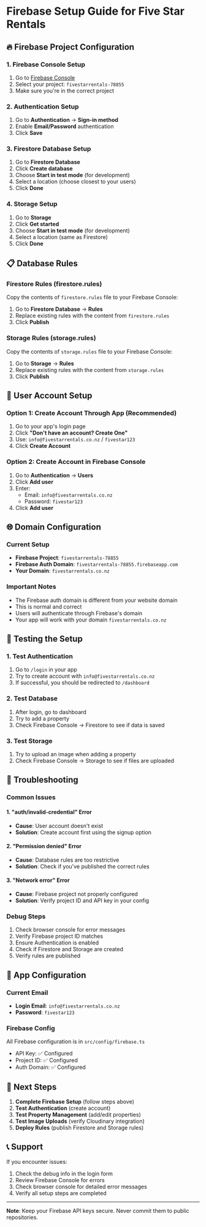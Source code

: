 # Firebase Setup Guide for Five Star Rentals

## 🔥 Firebase Project Configuration

### 1. Firebase Console Setup
1. Go to [Firebase Console](https://console.firebase.google.com/)
2. Select your project: `fivestarrentals-78855`
3. Make sure you're in the correct project

### 2. Authentication Setup
1. Go to **Authentication** → **Sign-in method**
2. Enable **Email/Password** authentication
3. Click **Save**

### 3. Firestore Database Setup
1. Go to **Firestore Database**
2. Click **Create database**
3. Choose **Start in test mode** (for development)
4. Select a location (choose closest to your users)
5. Click **Done**

### 4. Storage Setup
1. Go to **Storage**
2. Click **Get started**
3. Choose **Start in test mode** (for development)
4. Select a location (same as Firestore)
5. Click **Done**

## 📋 Database Rules

### Firestore Rules (firestore.rules)
Copy the contents of `firestore.rules` file to your Firebase Console:
1. Go to **Firestore Database** → **Rules**
2. Replace existing rules with the content from `firestore.rules`
3. Click **Publish**

### Storage Rules (storage.rules)
Copy the contents of `storage.rules` file to your Firebase Console:
1. Go to **Storage** → **Rules**
2. Replace existing rules with the content from `storage.rules`
3. Click **Publish**

## 🔐 User Account Setup

### Option 1: Create Account Through App (Recommended)
1. Go to your app's login page
2. Click **"Don't have an account? Create One"**
3. Use: `info@fivestarrentals.co.nz` / `fivestar123`
4. Click **Create Account**

### Option 2: Create Account in Firebase Console
1. Go to **Authentication** → **Users**
2. Click **Add user**
3. Enter:
   - Email: `info@fivestarrentals.co.nz`
   - Password: `fivestar123`
4. Click **Add user**

## 🌐 Domain Configuration

### Current Setup
- **Firebase Project**: `fivestarrentals-78855`
- **Firebase Auth Domain**: `fivestarrentals-78855.firebaseapp.com`
- **Your Domain**: `fivestarrentals.co.nz`

### Important Notes
- The Firebase auth domain is different from your website domain
- This is normal and correct
- Users will authenticate through Firebase's domain
- Your app will work with your domain `fivestarrentals.co.nz`

## 🚀 Testing the Setup

### 1. Test Authentication
1. Go to `/login` in your app
2. Try to create account with `info@fivestarrentals.co.nz`
3. If successful, you should be redirected to `/dashboard`

### 2. Test Database
1. After login, go to dashboard
2. Try to add a property
3. Check Firebase Console → Firestore to see if data is saved

### 3. Test Storage
1. Try to upload an image when adding a property
2. Check Firebase Console → Storage to see if files are uploaded

## 🔧 Troubleshooting

### Common Issues

#### 1. "auth/invalid-credential" Error
- **Cause**: User account doesn't exist
- **Solution**: Create account first using the signup option

#### 2. "Permission denied" Error
- **Cause**: Database rules are too restrictive
- **Solution**: Check if you've published the correct rules

#### 3. "Network error" Error
- **Cause**: Firebase project not properly configured
- **Solution**: Verify project ID and API key in your config

### Debug Steps
1. Check browser console for error messages
2. Verify Firebase project ID matches
3. Ensure Authentication is enabled
4. Check if Firestore and Storage are created
5. Verify rules are published

## 📱 App Configuration

### Current Email
- **Login Email**: `info@fivestarrentals.co.nz`
- **Password**: `fivestar123`

### Firebase Config
All Firebase configuration is in `src/config/firebase.ts`
- API Key: ✅ Configured
- Project ID: ✅ Configured
- Auth Domain: ✅ Configured

## 🎯 Next Steps

1. **Complete Firebase Setup** (follow steps above)
2. **Test Authentication** (create account)
3. **Test Property Management** (add/edit properties)
4. **Test Image Uploads** (verify Cloudinary integration)
5. **Deploy Rules** (publish Firestore and Storage rules)

## 📞 Support

If you encounter issues:
1. Check the debug info in the login form
2. Review Firebase Console for errors
3. Check browser console for detailed error messages
4. Verify all setup steps are completed

---

**Note**: Keep your Firebase API keys secure. Never commit them to public repositories.
